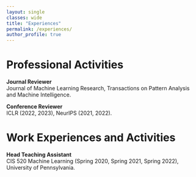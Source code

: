 ```yaml
---
layout: single
classes: wide
title: "Experiences"
permalink: /experiences/
author_profile: true
---
```


<h1>Professional Activities</h1>

**Journal Reviewer**<br>
Journal of Machine Learning Research, Transactions on Pattern Analysis and Machine Intelligence.<br>

**Conference Reviewer**<br>
ICLR (2022, 2023), NeurIPS (2021, 2022).<br>

<h1>Work Experiences and Activities</h1>

**Head Teaching Assistant**<br>
CIS 520 Machine Learning (Spring 2020, Spring 2021, Spring 2022), University of Pennsylvania.
